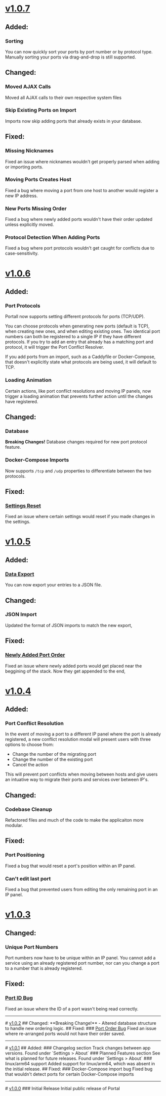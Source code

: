 # <a href="https://github.com/need4swede/portall/releases/tag/v1.0.7" target="_blank">v1.0.7</a>
## Added:
### Sorting
You can now quickly sort your ports by port number or by protocol type. Manually sorting your ports via drag-and-drop is still supported.
## Changed:
### Moved AJAX Calls
Moved all AJAX calls to their own respective system files
### Skip Existing Ports on Import
Imports now skip adding ports that already exists in your database.
## Fixed:
### Missing Nicknames
Fixed an issue where nicknames wouldn't get properly parsed when adding or importing ports.
### Moving Ports Creates Host
Fixed a bug where moving a port from one host to another would register a new IP address.
### New Ports Missing Order
Fixed a bug where newly added ports wouldn't have their order updated unless explicitly moved.
### Protocol Detection When Adding Ports
Fixed a bug where port protocols wouldn't get caught for conflicts due to case-sensitivity.

# <a href="https://github.com/need4swede/portall/releases/tag/v1.0.6" target="_blank">v1.0.6</a>
## Added:
### Port Protocols
Portall now supports setting different protocols for ports (TCP/UDP).

You can choose protocols when generating new ports (default is TCP), when creating new ones, and when editing existing ones. Two identical port numbers can both be registered to a single IP if they have different protocols. If you try to add an entry that already has a matching port and protocol, it will trigger the Port Conflict Resolver.

If you add ports from an import, such as a Caddyfile or Docker-Compose, that doesn't explicitly state what protocols are being used, it will default to TCP.
### Loading Animation
Certain actions, like port conflict resolutions and moving IP panels, now trigger a loading animation that prevents further action until the changes have registered.
## Changed:
### Database
**Breaking Changes!** Database changes required for new port protocol feature.
### Docker-Compose Imports
Now supports `/tcp` and `/udp` properties to differentiate between the two protocols.
## Fixed:
### <a href="https://github.com/need4swede/Portall/issues/10" target="_blank">Settings Reset</a>
Fixed an issue where certain settings would reset if you made changes in the settings.

# <a href="https://github.com/need4swede/portall/releases/tag/v1.0.5" target="_blank">v1.0.5</a>
## Added:
### <a href="https://github.com/need4swede/Portall/issues/7" target="_blank">Data Export</a>
You can now export your entries to a JSON file.
## Changed:
### JSON Import
Updated the format of JSON imports to match the new export,
## Fixed:
### <a href="https://github.com/need4swede/Portall/issues/14" target="_blank">Newly Added Port Order</a>
Fixed an issue where newly added ports would get placed near the beggining of the stack. Now they get appended to the end,

# <a href="https://github.com/need4swede/portall/releases/tag/v1.0.4" target="_blank">v1.0.4</a>
## Added:
### Port Conflict Resolution
In the event of moving a port to a different IP panel where the port is already registered, a new conflict resolution modal will present users with three options to choose from:

- Change the number of the migrating port
- Change the number of the existing port
- Cancel the action

This will prevent port conflicts when moving between hosts and give users an intuative way to migrate their ports and services over between IP's.
## Changed:
### Codebase Cleanup
Refactored files and much of the code to make the applicaiton more modular.
## Fixed:
### Port Positioning
Fixed a bug that would reset a port's position within an IP panel.
### Can't edit last port
Fixed a bug that prevented users from editing the only remaining port in an IP panel.

# <a href="https://github.com/need4swede/portall/releases/tag/v1.0.3" target="_blank">v1.0.3</a>
## Changed:
### Unique Port Numbers
Port numbers now have to be unique within an IP panel. You cannot add a service using an already registered port number, nor can you change a port to a number that is already registered.
## Fixed:
### <a href="https://github.com/need4swede/Portall/issues/8" target="_blank">Port ID Bug</a>
Fixed an issue where the ID of a port wasn't being read correctly.

<hr>
# <a href="https://github.com/need4swede/portall/releases/tag/v1.0.2" target="_blank">v1.0.2</a>
## Changed:
**Breaking Change!** - Altered database structure to handle new ordering logic.
## Fixed:
### <a href="https://github.com/need4swede/Portall/issues/2" target="_blank">Port Order Bug</a>
Fixed an issue where re-arranged ports would not have their order saved.

<hr>
# <a href="https://github.com/need4swede/portall/releases/tag/v1.0.1" target="_blank">v1.0.1</a>
## Added:
### Changelog section
Track changes between app versions. Found under `Settings > About`
### Planned Features section
See what is planned for future releases. Found under `Settings > About`
### linux/arm64 support
Added support for linux/arm64, which was absent in the initial release.
## Fixed:
### Docker-Compose import bug
Fixed bug that wouldn't detect ports for certain Docker-Compose imports

<hr>
# <a href="https://github.com/need4swede/portall/releases/tag/v1.0.0" target="_blank">v1.0.0</a>
### Initial Release
Initial public release of Portal